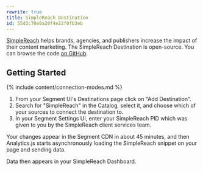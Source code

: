```yaml
---
rewrite: true
title: SimpleReach Destination
id: 55d3c70e0a20f4e22f0fb3eb
---
```

[SimpleReach](https://simplereach.com/) helps brands, agencies, and publishers increase the impact of their content marketing. The SimpleReach Destination is open-source. You can browse the code [on GitHub](https://github.com/segment-integrations/analytics.js-integration-simplereach).

## Getting Started

{% include content/connection-modes.md %}

1.  From your Segment UI's Destinations page click on "Add Destination".
2.  Search for "SimpleReach" in the Catalog, select it, and choose which of your sources to connect the destination to.
3.  In your Segment Settings UI, enter your SimpleReach PID which was given to you by the SimpleReach client services team.

Your changes appear in the Segment CDN in about 45 minutes, and then Analytics.js starts asynchronously loading the SimpleReach snippet on your page and sending data.

Data then appears in your SimpleReach Dashboard.
